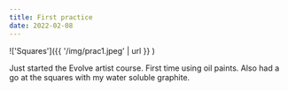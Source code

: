 ```yaml
---
title: First practice
date: 2022-02-08
---
```


!['Squares']({{ '/img/prac1.jpeg' | url }} )

Just started the Evolve artist course. First time using oil paints. Also had a go at the squares with my water soluble graphite. 

<br>
